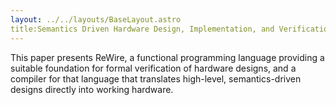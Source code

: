 ```yaml
---
layout: ../../layouts/BaseLayout.astro
title:Semantics Driven Hardware Design, Implementation, and Verification with ReWire
---
```

This paper presents ReWire, a functional programming language providing a suitable foundation for formal verification of hardware designs, and a compiler for that language that translates high-level, semantics-driven designs directly into working hardware. 
